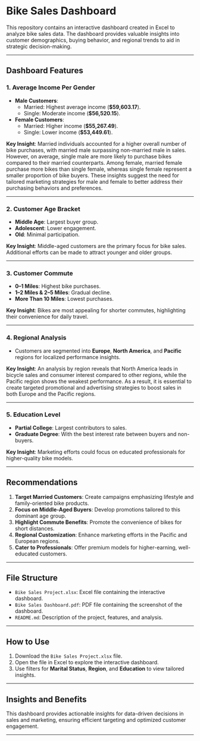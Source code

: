 # Bike Sales Dashboard

This repository contains an interactive dashboard created in Excel to analyze bike sales data. The dashboard provides valuable insights into customer demographics, buying behavior, and regional trends to aid in strategic decision-making.

---

## Dashboard Features

### **1. Average Income Per Gender**
- **Male Customers**:
  - Married: Highest average income (**$59,603.17**).
  - Single: Moderate income (**$56,520.15**).
- **Female Customers**:
  - Married: Higher income (**$55,267.49**).
  - Single: Lower income (**$53,449.61**).

**Key Insight**: Married individuals accounted for a higher overall number of bike purchases, with married male surpassing non-married male in sales. However, on average, single male are more likely to purchase bikes compared to their married counterparts. Among female, married female purchase more bikes than single female, whereas single female represent a smaller proportion of bike buyers. These insights suggest the need for tailored marketing strategies for male and female to better address their purchasing behaviors and preferences.

---

### **2. Customer Age Bracket**
- **Middle Age**: Largest buyer group.
- **Adolescent**: Lower engagement.
- **Old**: Minimal participation.

**Key Insight**: Middle-aged customers are the primary focus for bike sales. Additional efforts can be made to attract younger and older groups.

---

### **3. Customer Commute**
- **0–1 Miles**: Highest bike purchases.
- **1–2 Miles & 2–5 Miles**: Gradual decline.
- **More Than 10 Miles**: Lowest purchases.

**Key Insight**: Bikes are most appealing for shorter commutes, highlighting their convenience for daily travel.

---

### **4. Regional Analysis**
- Customers are segmented into **Europe**, **North America**, and **Pacific** regions for localized performance insights.

**Key Insight**: An analysis by region reveals that North America leads in bicycle sales and consumer interest compared to other regions, while the Pacific region shows the weakest performance. As a result, it is essential to create targeted promotional and advertising strategies to boost sales in both Europe and the Pacific regions.

---

### **5. Education Level**
- **Partial College**: Largest contributors to sales.
- **Graduate Degree**: With the best interest rate between buyers and non-buyers.

**Key Insight**: Marketing efforts could focus on educated professionals for higher-quality bike models.

---

## Recommendations
1. **Target Married Customers**: Create campaigns emphasizing lifestyle and family-oriented bike products.
2. **Focus on Middle-Aged Buyers**: Develop promotions tailored to this dominant age group.
3. **Highlight Commute Benefits**: Promote the convenience of bikes for short distances.
4. **Regional Customization**: Enhance marketing efforts in the Pacific and European regions.
5. **Cater to Professionals**: Offer premium models for higher-earning, well-educated customers.

---

## File Structure
- `Bike Sales Project.xlsx`: Excel file containing the interactive dashboard.
- `Bike Sales Dashboard.pdf`: PDF file containing the screenshot of the dashboard.
- `README.md`: Description of the project, features, and analysis.

---

## How to Use
1. Download the `Bike Sales Project.xlsx` file.
2. Open the file in Excel to explore the interactive dashboard.
3. Use filters for **Marital Status**, **Region**, and **Education** to view tailored insights.

---

## Insights and Benefits
This dashboard provides actionable insights for data-driven decisions in sales and marketing, ensuring efficient targeting and optimized customer engagement.

---
